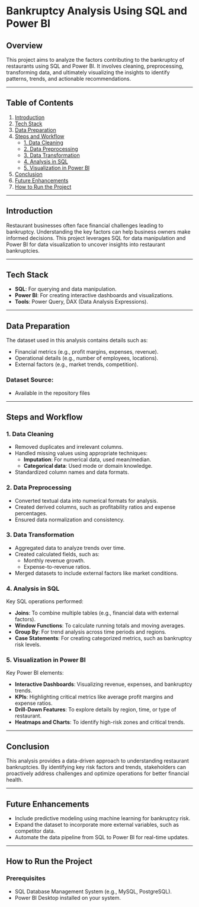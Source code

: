 # Bankruptcy Analysis Using SQL and Power BI

## Overview

This project aims to analyze the factors contributing to the bankruptcy of restaurants using SQL and Power BI. It involves cleaning, preprocessing, transforming data, and ultimately visualizing the insights to identify patterns, trends, and actionable recommendations.

---

## Table of Contents
1. [Introduction](#introduction)
2. [Tech Stack](#tech-stack)
3. [Data Preparation](#data-preparation)
4. [Steps and Workflow](#steps-and-workflow)
   - [1. Data Cleaning](#1-data-cleaning)
   - [2. Data Preprocessing](#2-data-preprocessing)
   - [3. Data Transformation](#3-data-transformation)
   - [4. Analysis in SQL](#4-analysis-in-sql)
   - [5. Visualization in Power BI](#5-visualization-in-power-bi)
5. [Conclusion](#conclusion)
6. [Future Enhancements](#future-enhancements)
7. [How to Run the Project](#how-to-run-the-project)
  

---

## Introduction

Restaurant businesses often face financial challenges leading to bankruptcy. Understanding the key factors can help business owners make informed decisions. This project leverages SQL for data manipulation and Power BI for data visualization to uncover insights into restaurant bankruptcies.

---

## Tech Stack

- **SQL**: For querying and data manipulation.
- **Power BI**: For creating interactive dashboards and visualizations.
- **Tools**: Power Query, DAX (Data Analysis Expressions).

---

## Data Preparation

The dataset used in this analysis contains details such as:
- Financial metrics (e.g., profit margins, expenses, revenue).
- Operational details (e.g., number of employees, locations).
- External factors (e.g., market trends, competition).

### Dataset Source:
- Available in the repository files

---

## Steps and Workflow

### 1. Data Cleaning
- Removed duplicates and irrelevant columns.
- Handled missing values using appropriate techniques:
  - **Imputation**: For numerical data, used mean/median.
  - **Categorical data**: Used mode or domain knowledge.
- Standardized column names and data formats.

### 2. Data Preprocessing
- Converted textual data into numerical formats for analysis.
- Created derived columns, such as profitability ratios and expense percentages.
- Ensured data normalization and consistency.

### 3. Data Transformation
- Aggregated data to analyze trends over time.
- Created calculated fields, such as:
  - Monthly revenue growth.
  - Expense-to-revenue ratios.
- Merged datasets to include external factors like market conditions.

### 4. Analysis in SQL
Key SQL operations performed:
- **Joins**: To combine multiple tables (e.g., financial data with external factors).
- **Window Functions**: To calculate running totals and moving averages.
- **Group By**: For trend analysis across time periods and regions.
- **Case Statements**: For creating categorized metrics, such as bankruptcy risk levels.

### 5. Visualization in Power BI
Key Power BI elements:
- **Interactive Dashboards**: Visualizing revenue, expenses, and bankruptcy trends.
- **KPIs**: Highlighting critical metrics like average profit margins and expense ratios.
- **Drill-Down Features**: To explore details by region, time, or type of restaurant.
- **Heatmaps and Charts**: To identify high-risk zones and critical trends.


---

## Conclusion

This analysis provides a data-driven approach to understanding restaurant bankruptcies. By identifying key risk factors and trends, stakeholders can proactively address challenges and optimize operations for better financial health.

---

## Future Enhancements

- Include predictive modeling using machine learning for bankruptcy risk.
- Expand the dataset to incorporate more external variables, such as competitor data.
- Automate the data pipeline from SQL to Power BI for real-time updates.

---

## How to Run the Project

### Prerequisites
- SQL Database Management System (e.g., MySQL, PostgreSQL).
- Power BI Desktop installed on your system.

